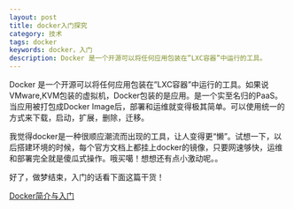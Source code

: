 ```yaml
---
layout: post
title: docker入门探究
category: 技术
tags: docker
keywords: docker，入门
description: Docker 是一个开源可以将任何应用包装在”LXC容器”中运行的工具。
---
```


Docker 是一个开源可以将任何应用包装在”LXC容器”中运行的工具。如果说VMware,KVM包装的虚拟机，Docker包装的是应用。是一个实至名归的PaaS。
当应用被打包成Docker Image后，部署和运维就变得极其简单。可以使用统一的方式来下载，启动，扩展，删除，迁移。

我觉得docker是一种很顺应潮流而出现的工具，让人变得更“懒”。试想一下，以后搭建环境的时候，每个官方文档上都挂上docker的镜像，只要网速够快，运维和部署完全就是傻瓜式操作。哦买噶！想想还有点小激动呢。。


好了，做梦结束，入门的话看下面这篇干货！

<a href="http://pchou.info/open-source/2014/03/29/docker-introduction.html#jtss-tsina">Docker简介与入门</a>